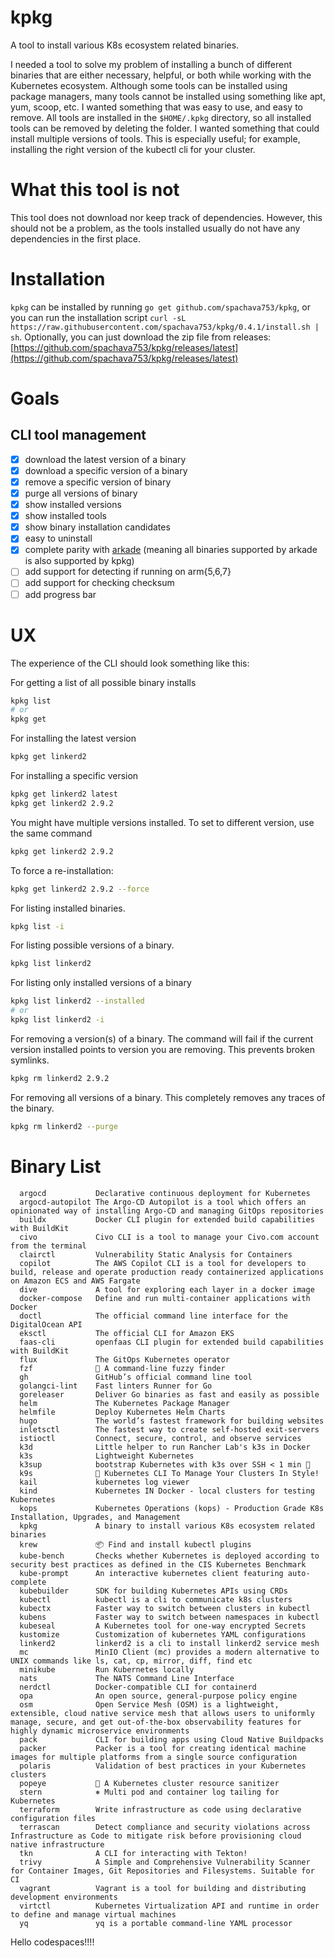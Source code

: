 # kpkg

A tool to install various K8s ecosystem related binaries.

I needed a tool to solve my problem of installing a bunch of different binaries that are either necessary, helpful, or
both while working with the Kubernetes ecosystem. Although some tools can be installed using package managers, many
tools cannot be installed using something like apt, yum, scoop, etc. I wanted something that was easy to use, and easy
to remove. All tools are installed in the `$HOME/.kpkg` directory, so all installed tools can be removed by deleting the
folder. I wanted something that could install multiple versions of tools. This is especially useful; for example,
installing the right version of the kubectl cli for your cluster.

# What this tool is not

This tool does not download nor keep track of dependencies. However, this should not be a problem, as the tools
installed usually do not have any dependencies in the first place.

# Installation

`kpkg` can be installed by running `go get github.com/spachava753/kpkg`, or you can run the installation
script `curl -sL https://raw.githubusercontent.com/spachava753/kpkg/0.4.1/install.sh | sh`. Optionally, you can just
download the zip file from
releases: [https://github.com/spachava753/kpkg/releases/latest](https://github.com/spachava753/kpkg/releases/latest)

# Goals

## CLI tool management

- [x] download the latest version of a binary
- [x] download a specific version of a binary
- [x] remove a specific version of binary
- [x] purge all versions of binary
- [x] show installed versions
- [x] show installed tools
- [x] show binary installation candidates
- [x] easy to uninstall
- [x] complete parity with [arkade](https://github.com/alexellis/arkade) (meaning all binaries supported by arkade is
  also supported by kpkg)
- [ ] add support for detecting if running on arm{5,6,7}
- [ ] add support for checking checksum
- [ ] add progress bar

# UX

The experience of the CLI should look something like this:

For getting a list of all possible binary installs

```bash
kpkg list
# or 
kpkg get
```

For installing the latest version

```bash
kpkg get linkerd2
```

For installing a specific version

```bash
kpkg get linkerd2 latest
kpkg get linkerd2 2.9.2
```

You might have multiple versions installed. To set to different version, use the same command

```bash
kpkg get linkerd2 2.9.2
```

To force a re-installation:

```bash
kpkg get linkerd2 2.9.2 --force
```

For listing installed binaries.

```bash
kpkg list -i
```

For listing possible versions of a binary.

```bash
kpkg list linkerd2
```

For listing only installed versions of a binary

```bash
kpkg list linkerd2 --installed
# or
kpkg list linkerd2 -i
```

For removing a version(s) of a binary. The command will fail if the current version installed points to version you are
removing. This prevents broken symlinks.

```bash
kpkg rm linkerd2 2.9.2
```

For removing all versions of a binary. This completely removes any traces of the binary.

```bash
kpkg rm linkerd2 --purge
```

# Binary List

```plain
  argocd           Declarative continuous deployment for Kubernetes
  argocd-autopilot The Argo-CD Autopilot is a tool which offers an opinionated way of installing Argo-CD and managing GitOps repositories
  buildx           Docker CLI plugin for extended build capabilities with BuildKit
  civo             Civo CLI is a tool to manage your Civo.com account from the terminal
  clairctl         Vulnerability Static Analysis for Containers
  copilot          The AWS Copilot CLI is a tool for developers to build, release and operate production ready containerized applications on Amazon ECS and AWS Fargate
  dive             A tool for exploring each layer in a docker image
  docker-compose   Define and run multi-container applications with Docker
  doctl            The official command line interface for the DigitalOcean API
  eksctl           The official CLI for Amazon EKS
  faas-cli         openfaas CLI plugin for extended build capabilities with BuildKit
  flux             The GitOps Kubernetes operator
  fzf              🌸 A command-line fuzzy finder
  gh               GitHub’s official command line tool
  golangci-lint    Fast linters Runner for Go
  goreleaser       Deliver Go binaries as fast and easily as possible
  helm             The Kubernetes Package Manager
  helmfile         Deploy Kubernetes Helm Charts
  hugo             The world’s fastest framework for building websites
  inletsctl        The fastest way to create self-hosted exit-servers
  istioctl         Connect, secure, control, and observe services
  k3d              Little helper to run Rancher Lab's k3s in Docker
  k3s              Lightweight Kubernetes
  k3sup            bootstrap Kubernetes with k3s over SSH < 1 min 🚀
  k9s              🐶 Kubernetes CLI To Manage Your Clusters In Style!
  kail             kubernetes log viewer
  kind             Kubernetes IN Docker - local clusters for testing Kubernetes
  kops             Kubernetes Operations (kops) - Production Grade K8s Installation, Upgrades, and Management
  kpkg             A binary to install various K8s ecosystem related binaries
  krew             📦 Find and install kubectl plugins
  kube-bench       Checks whether Kubernetes is deployed according to security best practices as defined in the CIS Kubernetes Benchmark
  kube-prompt      An interactive kubernetes client featuring auto-complete
  kubebuilder      SDK for building Kubernetes APIs using CRDs
  kubectl          kubectl is a cli to communicate k8s clusters
  kubectx          Faster way to switch between clusters in kubectl
  kubens           Faster way to switch between namespaces in kubectl
  kubeseal         A Kubernetes tool for one-way encrypted Secrets
  kustomize        Customization of kubernetes YAML configurations
  linkerd2         linkerd2 is a cli to install linkerd2 service mesh
  mc               MinIO Client (mc) provides a modern alternative to UNIX commands like ls, cat, cp, mirror, diff, find etc
  minikube         Run Kubernetes locally
  nats             The NATS Command Line Interface
  nerdctl          Docker-compatible CLI for containerd
  opa              An open source, general-purpose policy engine
  osm              Open Service Mesh (OSM) is a lightweight, extensible, cloud native service mesh that allows users to uniformly manage, secure, and get out-of-the-box observability features for highly dynamic microservice environments
  pack             CLI for building apps using Cloud Native Buildpacks
  packer           Packer is a tool for creating identical machine images for multiple platforms from a single source configuration
  polaris          Validation of best practices in your Kubernetes clusters
  popeye           👀 A Kubernetes cluster resource sanitizer
  stern            ⎈ Multi pod and container log tailing for Kubernetes
  terraform        Write infrastructure as code using declarative configuration files
  terrascan        Detect compliance and security violations across Infrastructure as Code to mitigate risk before provisioning cloud native infrastructure
  tkn              A CLI for interacting with Tekton!
  trivy            A Simple and Comprehensive Vulnerability Scanner for Container Images, Git Repositories and Filesystems. Suitable for CI
  vagrant          Vagrant is a tool for building and distributing development environments
  virtctl          Kubernetes Virtualization API and runtime in order to define and manage virtual machines
  yq               yq is a portable command-line YAML processor
```

Hello codespaces!!!!